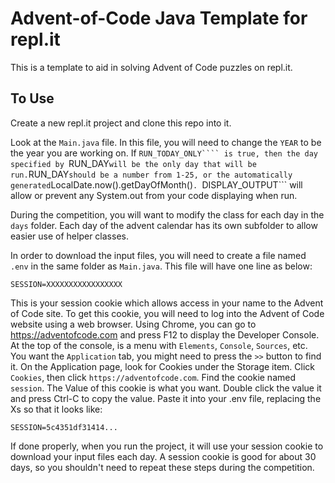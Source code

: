 # Advent-of-Code Java Template for repl.it
This is a template to aid in solving Advent of Code puzzles on repl.it.

## To Use
Create a new repl.it project and clone this repo into it.

Look at the ```Main.java``` file. In this file, you will need to change the ```YEAR``` to be the year you are working on. If ```RUN_TODAY_ONLY```` is true,
then the day specified by ```RUN_DAY``` will be the only day that will be run. ```RUN_DAY``` should be a number from 1-25, or the automatically generated
```LocalDate.now().getDayOfMonth()```. ```DISPLAY_OUTPUT``` will allow or prevent any System.out from your code displaying when run.

During the competition, you will want to modify the class for each day in the ```days``` folder. Each day of the advent calendar has its own subfolder to
allow easier use of helper classes.

In order to download the input files, you will need to create a file named ```.env``` in the same folder as ```Main.java```. This file will have one line as
below:

```
SESSION=XXXXXXXXXXXXXXXXX
```

This is your session cookie which allows access in your name to the Advent of Code site. To get this cookie, you will need to log into the Advent of Code website
using a web browser. Using Chrome, you can go to https://adventofcode.com and press F12 to display the Developer Console. At the top of the console, is a menu with
```Elements```, ```Console```, ```Sources```, etc.  You want the ```Application``` tab, you might need to press the ```>>``` button to find it. On the Application
page, look for Cookies under the Storage item. Click ```Cookies```, then click ```https://adventofcode.com```. Find the cookie named ```session```. The Value of this
cookie is what you want. Double click the value it and press Ctrl-C to copy the value. Paste it into your .env file, replacing the Xs so that it looks like:

```
SESSION=5c4351df31414...
```

If done properly, when you run the project, it will use your session cookie to download your input files each day. A session cookie is good for about 30 days, so you
shouldn't need to repeat these steps during the competition.
